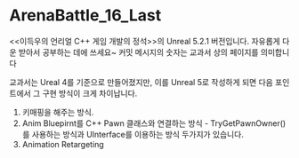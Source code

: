 # ArenaBattle_16_Last
&lt;&lt;이득우의 언리얼 C++ 게임 개발의 정석>>의 Unreal 5.2.1 버전입니다. 자유롭게 다운 받아서 공부하는 데에 쓰세요~
커밋 메시지의 숫자는 교과서 상의 페이지를 의미합니다

교과서는 Ureal 4를 기준으로 만들어졌지만, 이를 Unreal 5로 작성하게 되면 다음 포인트에서 그 구현 방식이 크게 차이납니다.
1. 키매핑을 해주는 방식. 
2. Anim Bluepirnt를 C++ Pawn 클래스와 연결하는 방식 - TryGetPawnOwner()를 사용하는 방식과 UInterface를 이용하는 방식 두가지가 있습니다.
3. Animation Retargeting
 